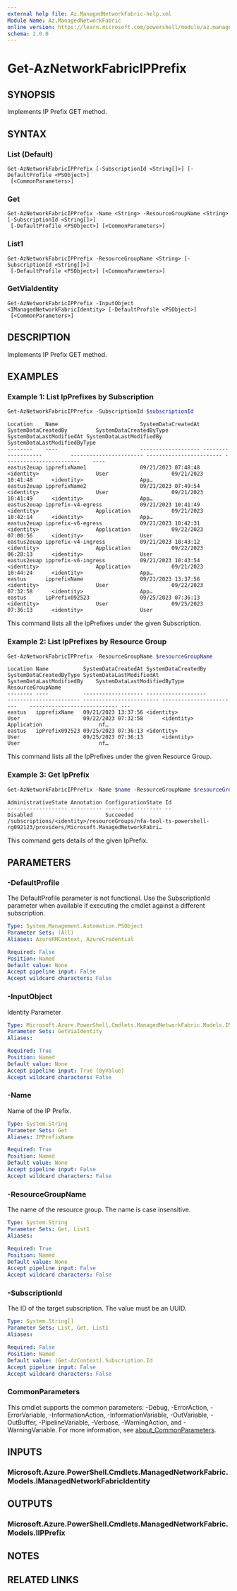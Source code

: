 ```yaml
---
external help file: Az.ManagedNetworkFabric-help.xml
Module Name: Az.ManagedNetworkFabric
online version: https://learn.microsoft.com/powershell/module/az.managednetworkfabric/get-aznetworkfabricipprefix
schema: 2.0.0
---
```


# Get-AzNetworkFabricIPPrefix

## SYNOPSIS
Implements IP Prefix GET method.

## SYNTAX

### List (Default)
```
Get-AzNetworkFabricIPPrefix [-SubscriptionId <String[]>] [-DefaultProfile <PSObject>]
 [<CommonParameters>]
```

### Get
```
Get-AzNetworkFabricIPPrefix -Name <String> -ResourceGroupName <String> [-SubscriptionId <String[]>]
 [-DefaultProfile <PSObject>] [<CommonParameters>]
```

### List1
```
Get-AzNetworkFabricIPPrefix -ResourceGroupName <String> [-SubscriptionId <String[]>]
 [-DefaultProfile <PSObject>] [<CommonParameters>]
```

### GetViaIdentity
```
Get-AzNetworkFabricIPPrefix -InputObject <IManagedNetworkFabricIdentity> [-DefaultProfile <PSObject>]
 [<CommonParameters>]
```

## DESCRIPTION
Implements IP Prefix GET method.

## EXAMPLES

### Example 1: List IpPrefixes by Subscription
```powershell
Get-AzNetworkFabricIPPrefix -SubscriptionId $subscriptionId
```

```output
Location    Name                          SystemDataCreatedAt SystemDataCreatedBy         SystemDataCreatedByType SystemDataLastModifiedAt SystemDataLastModifiedBy    SystemDataLastModifiedByType
--------    ----                          ------------------- -------------------         ----------------------- ------------------------ ------------------------    ----
eastus2euap ipprefixName1                 09/21/2023 07:48:48 <identity>                  User                    09/21/2023 10:41:48      <identity>                  App…
eastus2euap ipprefixName2                 09/21/2023 07:49:54 <identity>                  User                    09/21/2023 10:41:49      <identity>                  App…
eastus2euap ipprefix-v4-egress            09/21/2023 10:41:49 <identity>                  Application             09/21/2023 10:42:14      <identity>                  App…
eastus2euap ipprefix-v6-egress            09/21/2023 10:42:31 <identity>                  Application             09/22/2023 07:00:56      <identity>                  User
eastus2euap ipprefix-v4-ingress           09/21/2023 10:43:12 <identity>                  Application             09/22/2023 06:28:13      <identity>                  User
eastus2euap ipprefix-v6-ingress           09/21/2023 10:43:54 <identity>                  Application             09/21/2023 10:44:24      <identity>                  App…
eastus      ipprefixName                  09/21/2023 13:37:56 <identity>                  User                    09/22/2023 07:32:58      <identity>                  App…
eastus      ipPrefix092523                09/25/2023 07:36:13 <identity>                  User                    09/25/2023 07:36:13      <identity>                  User
```

This command lists all the IpPrefixes under the given Subscription.

### Example 2: List IpPrefixes by Resource Group
```powershell
Get-AzNetworkFabricIPPrefix -ResourceGroupName $resourceGroupName
```

```output
Location Name           SystemDataCreatedAt SystemDataCreatedBy        SystemDataCreatedByType SystemDataLastModifiedAt SystemDataLastModifiedBy    SystemDataLastModifiedByType ResourceGroupName
-------- ----           ------------------- -------------------        ----------------------- ------------------------ ------------------------    ---------------------------- ---
eastus   ipprefixName   09/21/2023 13:37:56 <identity>                 User                    09/22/2023 07:32:58      <identity>                  Application                  nf…
eastus   ipPrefix092523 09/25/2023 07:36:13 <identity>                 User                    09/25/2023 07:36:13      <identity>                  User                         nf…
```

This command lists all the IpPrefixes under the given Resource Group.

### Example 3: Get IpPrefix
```powershell
Get-AzNetworkFabricIPPrefix -Name $name -ResourceGroupName $resourceGroupName
```

```output
AdministrativeState Annotation ConfigurationState Id
------------------- ---------- ------------------ --
Disabled                       Succeeded          /subscriptions/<identity>/resourceGroups/nfa-tool-ts-powershell-rg092123/providers/Microsoft.ManagedNetworkFabri…
```

This command gets details of the given IpPrefix.

## PARAMETERS

### -DefaultProfile
The DefaultProfile parameter is not functional.
Use the SubscriptionId parameter when available if executing the cmdlet against a different subscription.

```yaml
Type: System.Management.Automation.PSObject
Parameter Sets: (All)
Aliases: AzureRMContext, AzureCredential

Required: False
Position: Named
Default value: None
Accept pipeline input: False
Accept wildcard characters: False
```

### -InputObject
Identity Parameter

```yaml
Type: Microsoft.Azure.PowerShell.Cmdlets.ManagedNetworkFabric.Models.IManagedNetworkFabricIdentity
Parameter Sets: GetViaIdentity
Aliases:

Required: True
Position: Named
Default value: None
Accept pipeline input: True (ByValue)
Accept wildcard characters: False
```

### -Name
Name of the IP Prefix.

```yaml
Type: System.String
Parameter Sets: Get
Aliases: IPPrefixName

Required: True
Position: Named
Default value: None
Accept pipeline input: False
Accept wildcard characters: False
```

### -ResourceGroupName
The name of the resource group.
The name is case insensitive.

```yaml
Type: System.String
Parameter Sets: Get, List1
Aliases:

Required: True
Position: Named
Default value: None
Accept pipeline input: False
Accept wildcard characters: False
```

### -SubscriptionId
The ID of the target subscription.
The value must be an UUID.

```yaml
Type: System.String[]
Parameter Sets: List, Get, List1
Aliases:

Required: False
Position: Named
Default value: (Get-AzContext).Subscription.Id
Accept pipeline input: False
Accept wildcard characters: False
```

### CommonParameters
This cmdlet supports the common parameters: -Debug, -ErrorAction, -ErrorVariable, -InformationAction, -InformationVariable, -OutVariable, -OutBuffer, -PipelineVariable, -Verbose, -WarningAction, and -WarningVariable. For more information, see [about_CommonParameters](http://go.microsoft.com/fwlink/?LinkID=113216).

## INPUTS

### Microsoft.Azure.PowerShell.Cmdlets.ManagedNetworkFabric.Models.IManagedNetworkFabricIdentity

## OUTPUTS

### Microsoft.Azure.PowerShell.Cmdlets.ManagedNetworkFabric.Models.IIPPrefix

## NOTES

## RELATED LINKS
